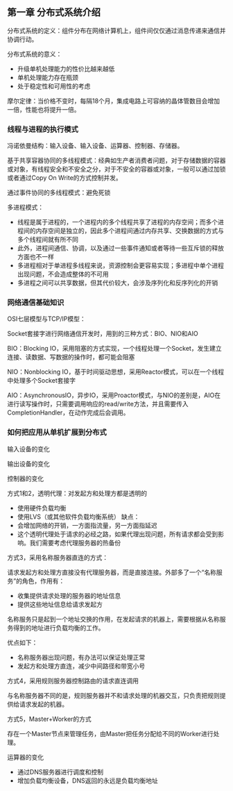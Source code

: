## 第一章 分布式系统介绍
分布式系统的定义：组件分布在网络计算机上，组件间仅仅通过消息传递来通信并协调行动。

分布式系统的意义：

 - 升级单机处理能力的性价比越来越低
 - 单机处理能力存在瓶颈
 - 处于稳定性和可用性的考虑

摩尔定律：当价格不变时，每隔18个月，集成电路上可容纳的晶体管数目会增加一倍，性能也将提升一倍。

### 线程与进程的执行模式

冯诺依曼结构：输入设备、输入设备、运算器、控制器、存储器。

基于共享容器协同的多线程模式：经典如生产者消费者问题，对于存储数据的容器或对象，有线程安全和不安全之分，对于不安全的容器或对象，一般可以通过加锁或者通过Copy On Write的方式控制并发。

通过事件协同的多线程模式：避免死锁

多进程模式：

- 线程是属于进程的，一个进程内的多个线程共享了进程的内存空间；而多个进程间的内存空间是独立的，因此多个进程间通过内存共享、交换数据的方式与多个线程间就有所不同
- 此外，进程间通信、协调，以及通过一些事件通知或者等待一些互斥锁的释放方面也不一样
- 多进程相对于单进程多线程来说，资源控制会更容易实现；多进程中单个进程出现问题，不会造成整体的不可用
- 多进程之间可以共享数据，但其代价较大，会涉及序列化和反序列化的开销

### 网络通信基础知识

OSI七层模型与TCP/IP模型：

Socket套接字进行网络通信开发时，用到的三种方式：BIO、NIO和AIO

BIO：Blocking IO，采用阻塞的方式实现，一个线程处理一个Socket，发生建立连接、读数据、写数据的操作时，都可能会阻塞

NIO：Nonblocking IO，基于时间驱动思想，采用Reactor模式，可以在一个线程中处理多个Socket套接字

AIO：AsynchronousIO，异步IO，采用Proactor模式，与NIO的差别是，AIO在进行读写操作时，只需要调用响应的read/write方法，并且需要传入CompletionHandler，在动作完成后会调用。

### 如何把应用从单机扩展到分布式
输入设备的变化

输出设备的变化

控制器的变化

方式1和2，透明代理：对发起方和处理方都是透明的
- 使用硬件负载均衡
- 使用LVS（或其他软件负载均衡系统）
缺点：
- 会增加网络的开销，一方面指流量，另一方面指延迟
- 这个透明代理处于请求的必经之路，如果代理出现问题，所有请求都会受到影响。我们需要考虑代理服务器的热备份

方式3，采用名称服务器直连的方式：

请求发起方和处理方直接没有代理服务器，而是直接连接。外部多了一个“名称服务”的角色，作用有：
- 收集提供请求处理的服务器的地址信息
- 提供这些地址信息给请求发起方

名称服务只是起到一个地址交换的作用，在发起请求的机器上，需要根据从名称服务得到的地址进行负载均衡的工作。

优点如下：
- 名称服务器出现问题，有办法可以保证处理正常
- 发起方和处理方直连，减少中间路径和带宽小号

方式4，采用规则服务器控制路由的请求直连调用

与名称服务器不同的是，规则服务器并不和请求处理的机器交互，只负责把规则提供给请求发起的机器。

方式5，Master+Worker的方式

存在一个Master节点来管理任务，由Master把任务分配给不同的Worker进行处理。

运算器的变化
- 通过DNS服务器进行调度和控制
- 增加负载均衡设备，DNS返回的永远是负载均衡地址

